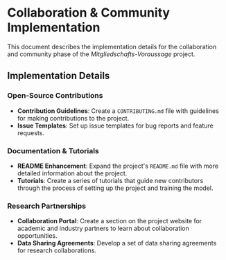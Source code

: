 # Collaboration & Community Implementation

This document describes the implementation details for the collaboration and community phase of the *Mitgliedschafts-Voraussage* project.

## Implementation Details

### Open-Source Contributions
- **Contribution Guidelines**: Create a `CONTRIBUTING.md` file with guidelines for making contributions to the project.
- **Issue Templates**: Set up issue templates for bug reports and feature requests.

### Documentation & Tutorials
- **README Enhancement**: Expand the project's `README.md` file with more detailed information about the project.
- **Tutorials**: Create a series of tutorials that guide new contributors through the process of setting up the project and training the model.

### Research Partnerships
- **Collaboration Portal**: Create a section on the project website for academic and industry partners to learn about collaboration opportunities.
- **Data Sharing Agreements**: Develop a set of data sharing agreements for research collaborations.
